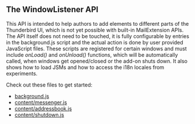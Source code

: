 ## The WindowListener API

This API is intended to help authors to add elements to different parts of the Thunderbird UI, which is not yet possible with built-in MailExtension APIs. The API itself does not need to be touched, it is fully configurable by entries in the background.js script and the actual action is done by user provided JavaScript files. These scripts are registered for certain windows and must include *onLoad()* and *onUnload()* functions, which will be automatically called, when windows get opened/closed or the add-on shuts down. It also shows how to load JSMs and how to access the i18n locales from experiments.

Check out these files to get started:

* [background.js](/examples/MailExtensions/WindowListener/background.js)
* [content/messenger.js](/examples/MailExtensions/WindowListener/content/messenger.js)
* [content/addressbook.js](/examples/MailExtensions/WindowListener/content/addressbook.js)
* [content/shutdown.js](/examples/MailExtensions/WindowListener/content/shutdown.js)

